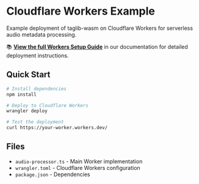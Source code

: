 # Cloudflare Workers Example

Example deployment of taglib-wasm on Cloudflare Workers for serverless audio metadata processing.

📚 **[View the full Workers Setup Guide](https://charleswiltgen.github.io/taglib-wasm/guide/workers-setup.html)** in our documentation for detailed deployment instructions.

## Quick Start

```bash
# Install dependencies
npm install

# Deploy to Cloudflare Workers
wrangler deploy

# Test the deployment
curl https://your-worker.workers.dev/
```

## Files

- `audio-processor.ts` - Main Worker implementation
- `wrangler.toml` - Cloudflare Workers configuration
- `package.json` - Dependencies